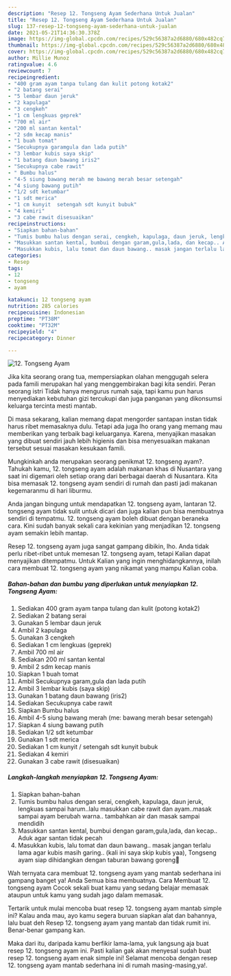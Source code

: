 ```yaml
---
description: "Resep 12. Tongseng Ayam Sederhana Untuk Jualan"
title: "Resep 12. Tongseng Ayam Sederhana Untuk Jualan"
slug: 137-resep-12-tongseng-ayam-sederhana-untuk-jualan
date: 2021-05-21T14:36:30.378Z
image: https://img-global.cpcdn.com/recipes/529c56387a2d6880/680x482cq70/12-tongseng-ayam-foto-resep-utama.jpg
thumbnail: https://img-global.cpcdn.com/recipes/529c56387a2d6880/680x482cq70/12-tongseng-ayam-foto-resep-utama.jpg
cover: https://img-global.cpcdn.com/recipes/529c56387a2d6880/680x482cq70/12-tongseng-ayam-foto-resep-utama.jpg
author: Millie Munoz
ratingvalue: 4.6
reviewcount: 7
recipeingredient:
- "400 gram ayam tanpa tulang dan kulit potong kotak2"
- "2 batang serai"
- "5 lembar daun jeruk"
- "2 kapulaga"
- "3 cengkeh"
- "1 cm lengkuas geprek"
- "700 ml air"
- "200 ml santan kental"
- "2 sdm kecap manis"
- "1 buah tomat"
- "Secukupnya garamgula dan lada putih"
- "3 lembar kubis saya skip"
- "1 batang daun bawang iris2"
- "Secukupnya cabe rawit"
- " Bumbu halus"
- "4-5 siung bawang merah me bawang merah besar setengah"
- "4 siung bawang putih"
- "1/2 sdt ketumbar"
- "1 sdt merica"
- "1 cm kunyit  setengah sdt kunyit bubuk"
- "4 kemiri"
- "3 cabe rawit disesuaikan"
recipeinstructions:
- "Siapkan bahan-bahan"
- "Tumis bumbu halus dengan serai, cengkeh, kapulaga, daun jeruk, lengkuas sampai harum..lalu masukkan cabe rawit dan ayam..masak sampai ayam berubah warna.. tambahkan air dan masak sampai mendidih"
- "Masukkan santan kental, bumbui dengan garam,gula,lada, dan kecap.. Aduk agar santan tidak pecah"
- "Masukkan kubis, lalu tomat dan daun bawang.. masak jangan terlalu lama agar kubis masih garing.. (kali ini saya skip kubis yaa), Tongseng ayam siap dihidangkan dengan taburan bawang goreng🤤"
categories:
- Resep
tags:
- 12
- tongseng
- ayam

katakunci: 12 tongseng ayam 
nutrition: 285 calories
recipecuisine: Indonesian
preptime: "PT38M"
cooktime: "PT32M"
recipeyield: "4"
recipecategory: Dinner

---
```



![12. Tongseng Ayam](https://img-global.cpcdn.com/recipes/529c56387a2d6880/680x482cq70/12-tongseng-ayam-foto-resep-utama.jpg)

Jika kita seorang orang tua, mempersiapkan olahan menggugah selera pada famili merupakan hal yang menggembirakan bagi kita sendiri. Peran seorang istri Tidak hanya mengurus rumah saja, tapi kamu pun harus menyediakan kebutuhan gizi tercukupi dan juga panganan yang dikonsumsi keluarga tercinta mesti mantab.

Di masa  sekarang, kalian memang dapat mengorder santapan instan tidak harus ribet memasaknya dulu. Tetapi ada juga lho orang yang memang mau memberikan yang terbaik bagi keluarganya. Karena, menyajikan masakan yang dibuat sendiri jauh lebih higienis dan bisa menyesuaikan makanan tersebut sesuai masakan kesukaan famili. 



Mungkinkah anda merupakan seorang penikmat 12. tongseng ayam?. Tahukah kamu, 12. tongseng ayam adalah makanan khas di Nusantara yang saat ini digemari oleh setiap orang dari berbagai daerah di Nusantara. Kita bisa memasak 12. tongseng ayam sendiri di rumah dan pasti jadi makanan kegemaranmu di hari liburmu.

Anda jangan bingung untuk mendapatkan 12. tongseng ayam, lantaran 12. tongseng ayam tidak sulit untuk dicari dan juga kalian pun bisa membuatnya sendiri di tempatmu. 12. tongseng ayam boleh dibuat dengan beraneka cara. Kini sudah banyak sekali cara kekinian yang menjadikan 12. tongseng ayam semakin lebih mantap.

Resep 12. tongseng ayam juga sangat gampang dibikin, lho. Anda tidak perlu ribet-ribet untuk memesan 12. tongseng ayam, tetapi Kalian dapat menyajikan ditempatmu. Untuk Kalian yang ingin menghidangkannya, inilah cara membuat 12. tongseng ayam yang nikamat yang mampu Kalian coba.

<!--inarticleads1-->

##### Bahan-bahan dan bumbu yang diperlukan untuk menyiapkan 12. Tongseng Ayam:

1. Sediakan 400 gram ayam tanpa tulang dan kulit (potong kotak2)
1. Sediakan 2 batang serai
1. Gunakan 5 lembar daun jeruk
1. Ambil 2 kapulaga
1. Gunakan 3 cengkeh
1. Sediakan 1 cm lengkuas (geprek)
1. Ambil 700 ml air
1. Sediakan 200 ml santan kental
1. Ambil 2 sdm kecap manis
1. Siapkan 1 buah tomat
1. Ambil Secukupnya garam,gula dan lada putih
1. Ambil 3 lembar kubis (saya skip)
1. Gunakan 1 batang daun bawang (iris2)
1. Sediakan Secukupnya cabe rawit
1. Siapkan  Bumbu halus
1. Ambil 4-5 siung bawang merah (me: bawang merah besar setengah)
1. Siapkan 4 siung bawang putih
1. Sediakan 1/2 sdt ketumbar
1. Gunakan 1 sdt merica
1. Sediakan 1 cm kunyit / setengah sdt kunyit bubuk
1. Sediakan 4 kemiri
1. Gunakan 3 cabe rawit (disesuaikan)




<!--inarticleads2-->

##### Langkah-langkah menyiapkan 12. Tongseng Ayam:

1. Siapkan bahan-bahan
1. Tumis bumbu halus dengan serai, cengkeh, kapulaga, daun jeruk, lengkuas sampai harum..lalu masukkan cabe rawit dan ayam..masak sampai ayam berubah warna.. tambahkan air dan masak sampai mendidih
1. Masukkan santan kental, bumbui dengan garam,gula,lada, dan kecap.. Aduk agar santan tidak pecah
1. Masukkan kubis, lalu tomat dan daun bawang.. masak jangan terlalu lama agar kubis masih garing.. (kali ini saya skip kubis yaa), Tongseng ayam siap dihidangkan dengan taburan bawang goreng🤤




Wah ternyata cara membuat 12. tongseng ayam yang mantab sederhana ini gampang banget ya! Anda Semua bisa membuatnya. Cara Membuat 12. tongseng ayam Cocok sekali buat kamu yang sedang belajar memasak ataupun untuk kamu yang sudah jago dalam memasak.

Tertarik untuk mulai mencoba buat resep 12. tongseng ayam mantab simple ini? Kalau anda mau, ayo kamu segera buruan siapkan alat dan bahannya, lalu buat deh Resep 12. tongseng ayam yang mantab dan tidak rumit ini. Benar-benar gampang kan. 

Maka dari itu, daripada kamu berfikir lama-lama, yuk langsung aja buat resep 12. tongseng ayam ini. Pasti kalian gak akan menyesal sudah buat resep 12. tongseng ayam enak simple ini! Selamat mencoba dengan resep 12. tongseng ayam mantab sederhana ini di rumah masing-masing,ya!.

